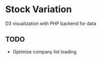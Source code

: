 # Stock Variation
 D3 visualization with PHP backend for data
 
## TODO
- Optimize company list loading
